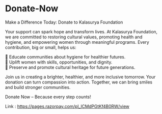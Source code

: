 # Donate-Now

Make a Difference Today: Donate to Kalasurya Foundation

Your support can spark hope and transform lives. At Kalasurya Foundation, we are committed to restoring cultural values, promoting health and hygiene, and empowering women through meaningful programs. Every contribution, big or small, helps us:

🌟 Educate communities about hygiene for healthier futures.</br>
🌟 Uplift women with skills, opportunities, and dignity.</br>
🌟 Preserve and promote cultural heritage for future generations.

Join us in creating a brighter, healthier, and more inclusive tomorrow. Your donation can turn compassion into action. Together, we can bring smiles and build stronger communities.

Donate Now – Because every step counts!

Link : https://pages.razorpay.com/pl_ICMdPGtKf4B0RW/view

